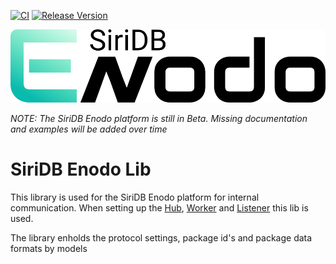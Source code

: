 [![CI](https://github.com/SiriDB/siridb-enodo-lib/workflows/CI/badge.svg)](https://github.com/SiriDB/siridb-enodo-lib/actions)
[![Release Version](https://img.shields.io/github/release/SiriDB/siridb-enodo-lib)](https://github.com/SiriDB/siridb-enodo-lib/releases)

![enodo logo](https://github.com/SiriDB/siridb-enodo-hub/raw/development/assets/logo_full.png)

*NOTE: The SiriDB Enodo platform is still in Beta. Missing documentation and examples will be added over time*

# SiriDB Enodo Lib
This library is used for the SiriDB Enodo platform for internal communication. When setting up the [Hub](https://github.com/SiriDB/siridb-enodo-hub), [Worker](https://github.com/SiriDB/siridb-enodo-worker) and [Listener](https://github.com/SiriDB/siridb-enodo-listener) this lib is used.

The library enholds the protocol settings, package id's and package data formats by models